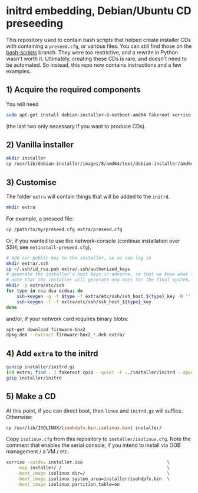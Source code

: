 # initrd embedding, Debian/Ubuntu CD preseeding

This repository used to contain bash scripts that helped create installer CDs with containing a `preseed.cfg`, or various files. You can still find those on the [bash-scripts](https://github.com/danielrichman/preseed/tree/bash-scripts) branch. They were too restrictive, and a rewrite in Python wasn't worth it. Ultimately, creating these CDs is rare, and doesn't need to be automated. So instead, this repo now contains instructions and a few examples.

## 1) Acquire the required components

You will need

```bash
sudo apt-get install debian-installer-8-netboot-amd64 fakeroot xorriso isolinux
```

(the last two only necessary if you want to produce CDs).

## 2) Vanilla installer

```bash
mkdir installer
cp /usr/lib/debian-installer/images/8/amd64/text/debian-installer/amd64/{linux,initrd.gz} installer/
```

## 3) Customise

The folder `extra` will contain things that will be added to the `initrd`.

```bash
mkdir extra
```

For example, a preseed file:

```bash
cp /path/to/my/preseed.cfg extra/preseed.cfg
```

Or, if you wanted to use the network-console (continue installation over SSH; see `netinstall-preseed.cfg`),

```bash
# add our public key to the installer, so we can log in
mkdir extra/.ssh
cp ~/.ssh/id_rsa.pub extra/.ssh/authorized_keys
# generate the installer's host keys in advance, so that we know what the fingerprints are.
# note that the installer will generate new ones for the final system.
mkdir -p extra/etc/ssh 
for type in rsa dsa ecdsa; do
    ssh-keygen -q -t $type -f extra/etc/ssh/ssh_host_${type}_key -N ''
    ssh-keygen -l -f extra/etc/ssh/ssh_host_${type}_key
done
```

and/or, if your network card requires binary blobs:

```bash
apt-get download firmware-bnx2
dpkg-deb --extract firmware-bnx2_*.deb extra/
```

## 4) Add `extra` to the initrd

```bash
gunzip installer/initrd.gz
(cd extra; find . | fakeroot cpio --quiet -F ../installer/initrd --append -o -H newc)
gzip installer/initrd
```

## 5) Make a CD

At this point, if you can direct boot, then `linux` and `initrd.gz` will suffice. Otherwise:

```bash
cp /usr/lib/ISOLINUX/{isohdpfx.bin,isolinux.bin} installer/
```

Copy `isolinux.cfg` from this repository to `installer/isolinux.cfg`. Note the comment that enables the serial console, if you intend to install via OOB management / a VM / etc.

```bash
xorriso -outdev installer.iso                                \
    -map installer/ /                                        \
    -boot_image isolinux dir=/                               \
    -boot_image isolinux system_area=installer/isohdpfx.bin  \
    -boot_image isolinux partition_table=on
```
